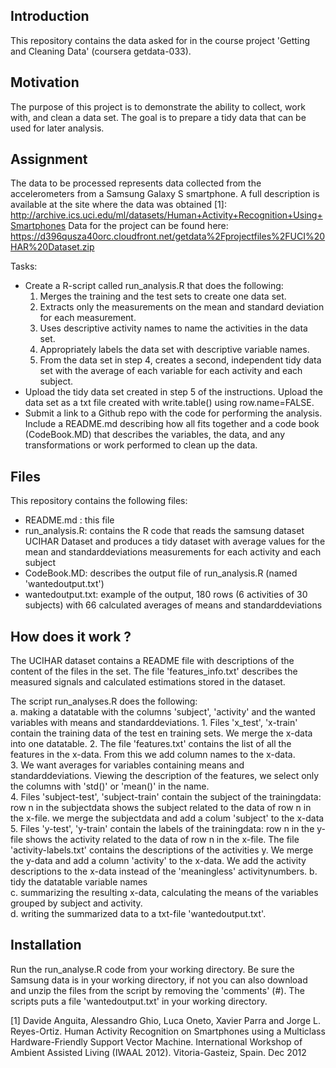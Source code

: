 ## Introduction
This repository contains the data asked for in the course project 'Getting and Cleaning Data' (coursera getdata-033).

## Motivation
The purpose of this project is to demonstrate the ability to collect, work with, and clean a data set. The goal is to prepare a tidy data that can be used for later analysis.

## Assignment 
The data to be processed represents data collected from the accelerometers from a Samsung Galaxy S smartphone. 
A full description is available at the site where the data was obtained [1]: http://archive.ics.uci.edu/ml/datasets/Human+Activity+Recognition+Using+Smartphones 
Data for the project can be found here: https://d396qusza40orc.cloudfront.net/getdata%2Fprojectfiles%2FUCI%20HAR%20Dataset.zip 

Tasks: 
* Create a R-script called run_analysis.R that does the following: 
  1. Merges the training and the test sets to create one data set.
  2. Extracts only the measurements on the mean and standard deviation for each measurement. 
  3. Uses descriptive activity names to name the activities in the data set.
  4. Appropriately labels the data set with descriptive variable names. 
  5. From the data set in step 4, creates a second, independent tidy data set with the average of each variable for each activity and each subject.
* Upload the tidy data set created in step 5 of the instructions. Upload the data set as a txt file created with write.table() using row.name=FALSE.
* Submit a link to a Github repo with the code for performing the analysis. Include a README.md describing how all fits together and a code book (CodeBook.MD) that describes the variables, the data, and any transformations or work performed to clean up the data.

## Files
This repository contains the following files:
* README.md : this file
* run_analysis.R: contains the R code that reads the samsung dataset UCIHAR Dataset and produces a tidy dataset with average values for the mean and standarddeviations measurements for each activity and each subject
* CodeBook.MD: describes the output file of run_analysis.R (named 'wantedoutput.txt')
* wantedoutput.txt: example of the output, 180 rows (6 activities of 30 subjects) with 66 calculated averages of means and standarddeviations

## How does it work ?  
The UCIHAR dataset contains a README file with descriptions of the content of the files in the set. 
The file 'features_info.txt' describes the measured signals and calculated estimations stored in the dataset.

The script run_analyses.R does the following:  
a. making a datatable with the columns 'subject', 'activity' and the wanted variables with means and standarddeviations.
	1. Files 'x_test', 'x-train' contain the training data of the test en training sets. We merge the x-data into one datatable.
	2. The file 'features.txt' contains the list of all the features in the x-data. From this we add column names to the x-data.  
	3. We want averages for variables containing means and standarddeviations. Viewing the description of the features, we select only the columns with 'std()' or 'mean()' in the name.  
	4. Files 'subject-test', 'subject-train' contain the subject of the trainingdata: row n in the subjectdata shows the subject related to the data of row n in the x-file. we merge the subjectdata and add a colum 'subject' to the x-data
	5. Files 'y-test', 'y-train' contain the labels of the trainingdata: row n in the y-file shows the activity related to the data of row n in the x-file. The file 'activity-labels.txt' contains the descriptions of the activities y. We merge the y-data and add a column 'activity' to the x-data. We add the activity descriptions to the x-data instead of the 'meaningless' activitynumbers. 
b. tidy the datatable variable names  
c. summarizing the resulting x-data, calculating the means of the variables grouped by subject and activity.  
d. writing the summarized data to a txt-file 'wantedoutput.txt'.

## Installation
Run the run_analyse.R code from your working directory. 
Be sure the Samsung data is in your working directory, if not you can also download and unzip the files from the script by removing the 'comments' (#). 
The scripts puts a file 'wantedoutput.txt' in your working directory. 


[1] Davide Anguita, Alessandro Ghio, Luca Oneto, Xavier Parra and Jorge L. Reyes-Ortiz. Human Activity Recognition on Smartphones using a Multiclass Hardware-Friendly Support Vector Machine. International Workshop of Ambient Assisted Living (IWAAL 2012). Vitoria-Gasteiz, Spain. Dec 2012

